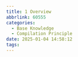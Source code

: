 ```yaml
---
title: 1 Overview
abbrlink: 60555
categories:
  - Base Knowledge
  - Compilation Principle
date: 2025-01-04 14:58:12
tags:
---
```

